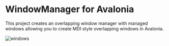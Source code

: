 # WindowManager for Avalonia
This project creates an overlapping window manager with managed windows allowing you to create MDI style overlapping windows in Avalonia.

![windows](https://github.com/user-attachments/assets/3eb460d5-37f4-4edd-941f-9223cb0feca4)
